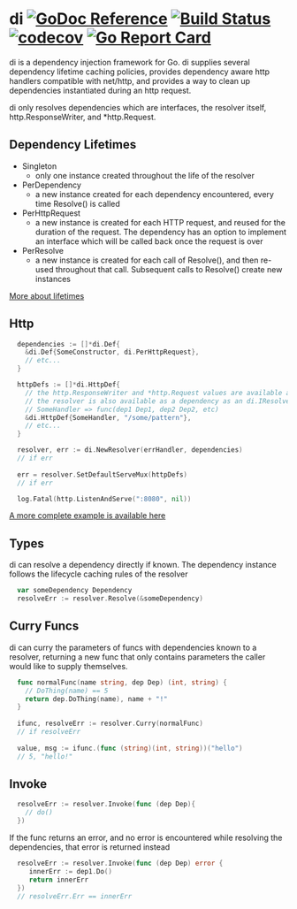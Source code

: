 # di [![GoDoc Reference](https://img.shields.io/badge/GoDoc-Reference-blue.svg)](https://godoc.org/github.com/clavoie/di) [![Build Status](https://travis-ci.org/clavoie/di.svg?branch=master)](https://travis-ci.org/clavoie/di) [![codecov](https://codecov.io/gh/clavoie/di/branch/master/graph/badge.svg)](https://codecov.io/gh/clavoie/di) [![Go Report Card](https://goreportcard.com/badge/github.com/clavoie/di)](https://goreportcard.com/report/github.com/clavoie/di)

di is a dependency injection framework for Go. di supplies several dependency lifetime caching policies, provides dependency aware http handlers compatible with net/http, and provides a way to clean up dependencies instantiated during an http request.

di only resolves dependencies which are interfaces, the resolver itself, http.ResponseWriter, and *http.Request.

## Dependency Lifetimes
- Singleton
  - only one instance created throughout the life of the resolver
- PerDependency
  - a new instance created for each dependency encountered, every time Resolve() is called
- PerHttpRequest
  - a new instance is created for each HTTP request, and reused for the duration of the request. The dependency has an option to implement an interface which will be called back once the request is over
- PerResolve
  - a new instance is created for each call of Resolve(), and then re-used throughout that call. Subsequent calls to Resolve() create new instances
  
[More about lifetimes](https://godoc.org/github.com/clavoie/di#Lifetime)

## Http
```go
  dependencies := []*di.Def{
    &di.Def{SomeConstructor, di.PerHttpRequest},
    // etc...
  }

  httpDefs := []*di.HttpDef{
    // the http.ResponseWriter and *http.Request values are available as dependencies,
    // the resolver is also available as a dependency as an di.IResolver 
    // SomeHandler => func(dep1 Dep1, dep2 Dep2, etc) 
    &di.HttpDef{SomeHandler, "/some/pattern"},
    // etc...
  }

  resolver, err := di.NewResolver(errHandler, dependencies)
  // if err
  
  err = resolver.SetDefaultServeMux(httpDefs)
  // if err

  log.Fatal(http.ListenAndServe(":8080", nil))
```
[A more complete example is available here](https://godoc.org/github.com/clavoie/di#example-IHttpResolver)

## Types
di can resolve a dependency directly if known. The dependency instance follows the lifecycle caching rules of the
resolver
```go
  var someDependency Dependency
  resolveErr := resolver.Resolve(&someDependency)
```

## Curry Funcs
di can curry the parameters of funcs with dependencies known to a resolver, returning a new func that only contains
parameters the caller would like to supply themselves.
```go
  func normalFunc(name string, dep Dep) (int, string) {
    // DoThing(name) == 5
    return dep.DoThing(name), name + "!"
  }
  
  ifunc, resolveErr := resolver.Curry(normalFunc)
  // if resolveErr
  
  value, msg := ifunc.(func (string)(int, string))("hello")
  // 5, "hello!"
```

## Invoke
```go
  resolveErr := resolver.Invoke(func (dep Dep){
    // do()
  })
```

If the func returns an error, and no error is encountered while resolving the dependencies, that error is returned instead

```go
  resolveErr := resolver.Invoke(func (dep Dep) error {
     innerErr := dep1.Do()
     return innerErr
  })
  // resolveErr.Err == innerErr
```
